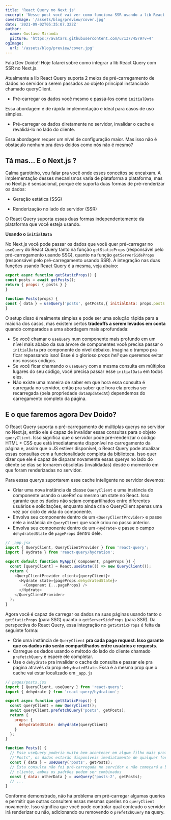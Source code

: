 ```yaml
---
title: 'React Query no Next.js'
excerpt: 'Nesse post você vai ver como funciona SSR usando a lib React Query para gerenciamento de estado tanto no lado do cliente quando no lado do servidor.'
coverImage: '/assets/blog/preview/cover.jpg'
date: '2021-09-02T05:35:07.322Z'
author:
  name: Gustavo Miranda
  picture: 'https://avatars.githubusercontent.com/u/13774579?v=4'
ogImage:
  url: '/assets/blog/preview/cover.jpg'
---
```


  

Fala Dev Doido!! Hoje falarei sobre como integrar a lib React Query com SSR no Next.js.

  

Atualmente a lib React Query suporta 2 meios de pré-carregamento de dados no servidor a serem passados ao objeto principal instanciado chamado queryClient.

  

- Pré-carregar os dados você mesmo e passá-los como `initialData`

  

Essa abordagem é de rápida implementação e ideal para casos de uso simples.

  

- Pré-carregar os dados diretamente no servidor, invalidar o cache e revalidá-lo no lado do cliente.

  

Essa abordagem requer um nível de configuração maior. Mas isso não é obstáculo nenhum pra devs doidos como nós não é mesmo?

  

## Tá mas... E o Next.js ?

  

Calma garotinho, vou falar pra você onde esses conceitos se encaixam. A implementação desses mecanismos varia de plataforma a plataforma, mas no Next.js é sensacional, porque ele suporta duas formas de pré-renderizar os dados:

  

- Geração estática (SSG)

  

- Renderização no lado do servidor (SSR)

  

O React Query suporta essas duas formas independentemente da plataforma que você esteja usando.

  

**Usando o `initialData`**

  

No Next.js você pode passar os dados que você quer pré-carregar no `useQuery` do React Query tanto na função `getStaticProps` (responsável pelo pré-carregamento usando SSG), quanto na função `getServerSideProps` (responsável pelo pré-carregamento usando SSR). A integração nas duas funções usando React Query é a mesma, veja abaixo:

  

```javascript
export async function getStaticProps() {
const posts = await getPosts();
return { props: { posts } }
}

function Posts(props) {
const { data } = useQuery('posts', getPosts,{ initialData: props.posts });
}

```

O setup disso é realmente simples e pode ser uma solução rápida para a maioria dos casos, mas existem certos **tradeoffs a serem levados em conta** quando comparados a uma abordagem mais aprofundada:

 - Se você chamar o `useQuery` num componente mais profundo em um nível mais abaixo da sua árvore de componentes você precisa passar o `initialData` pro componente do nível debaixo. Imagina o trampo pra ficar repassando isso! Esse é o glorioso *props hell* que queremos evitar nos nossos códigos.
 - Se você ficar chamando o `useQuery` com a mesma consulta em múltiplos lugares do seu código, você precisa passar esse `initialData` em todos eles.
 - Não existe uma maneira de saber em que hora essa consulta é carregada no servidor, então pra saber que hora ela precisa ser recarregada (pela propriedade `dataUpdatedAt`) dependemos do carregamento completo da página. 
 ## E o que faremos agora Dev Doido?
O React Query suporta o pré-carregamento de múltiplas querys no servidor no Next.js, então ele é capaz de invalidar essas consultas para o objeto `queryClient`. Isso significa que o servidor pode pré-renderizar o código HTML + CSS que está imediatamente disponível no carregamento da página e, assim que o JS estiver disponível, o React Query pode atualizar essas consultas com a funcionalidade completa da biblioteca. Isso quer dizer que ele é capaz de disparar novamente essas querys no lado do cliente se elas se tornarem obsoletas (invalidadas) desde o momento em que foram renderizadas no servidor.

Para essas querys suportarem esse cache inteligente no servidor devemos:

 - Criar uma nova instância da classe `QueryClient` e uma instância do componente usando o useRef ou mesmo um state no React. Isso garante que os dados não sejam compartilhados entre diferentes usuários e solicitações, enquanto ainda cria o QueryClient apenas uma vez por ciclo de vida do componente.
 - Envolva seu componente dentro de um `<QueryClientProvider>` e passe nele a instância de `QueryClient` que você criou no passo anterior.
 - Envolva seu componente dentro de um `<Hydrate>` e passe o campo `dehydratedState`  de `pageProps` dentro dele.
```javascript
// _app.jsx
import { QueryClient, QueryClientProvider } from 'react-query';
import { Hydrate } from 'react-query/hydration';

export default function MyApp({ Component, pageProps }) {
  const [queryClient] = React.useState(() => new QueryClient());
  return (
    <QueryClientProvider client={queryClient}>
      <Hydrate state={pageProps.dehydratedState}>
        <Component {...pageProps} />
      </Hydrate>
    </QueryClientProvider>
  );
}

```
Agora você é capaz de carregar os dados na suas páginas usando tanto o `getStaticProps` (para SSG) quanto o `getServerSideProps` (para SSR). Da perspectiva do React Query, essa integração no `getStaticProps` é feita da seguinte forma:

 - Crie uma instância de `QueryClient` **pra cada page request. Isso garante que os dados não serão compartilhados entre usuários e requests.**
 - Carregue os dados usando o método do lado do cliente chamado `prefetchQuery` e espere ele completar.
 - Use o `dehydrate` pra invalidar o cache da consulta e passar ele pra página através da prop `dehydratedState`. Essa é a mesma prop que o cache vai estar localizado em `_app.js` 
```javascript
// pages/posts.jsx
import { QueryClient, useQuery } from 'react-query';
import { dehydrate } from 'react-query/hydration';

export async function getStaticProps() {
  const queryClient = new QueryClient();
  await queryClient.prefetchQuery('posts', getPosts);
  return {
    props: {
      dehydratedState: dehydrate(queryClient)
    }
  };
}

function Posts() {
  // Esse useQuery poderia muito bem acontecer em algum filho mais profundo da página
  //"Posts", os dados estarão disponíveis imediatamente de qualquer forma.
  const { data } = useQuery('posts', getPosts);
  // Esta consulta não foi pré-carregada no servidor e não começará a buscar no 
  // cliente, ambos os padrões podem ser combinados
  const { data: otherData } = useQuery('posts-2', getPosts);
  // ...
}
```
Conforme demonstrado, não há problema em pré-carregar algumas queries e permitir que outras consultem essas mesmas queries no `queryClient` novamente. Isso significa que você pode controlar qual conteudo o servidor irá renderizar ou não, adicionando ou removendo o `prefetchQuery` na query.















